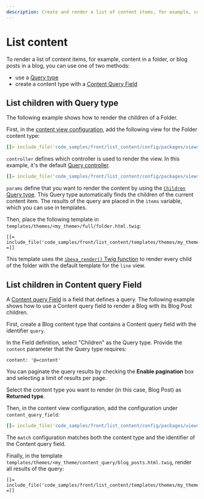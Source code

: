 ```yaml
---
description: Create and render a list of content items, for example, content in a folder or blog posts in a blog.
---
```


# List content

To render a list of content items, for example, content in a folder, or blog posts in a blog, you can use one of two methods:

- use a [Query type](#list-children-with-query-type)
- create a content type with a [Content Query Field](#list-children-in-content-query-field)

## List children with Query type

The following example shows how to render the children of a Folder.

First, in the [content view configuration](template_configuration.md), add the following view for the Folder content type:

``` yaml
[[= include_file('code_samples/front/list_content/config/packages/views.yaml', 8, 22) =]]
```

`controller` defines which controller is used to render the view.
In this example, it's the default [Query controller](content_queries.md).

``` yaml
[[= include_file('code_samples/front/list_content/config/packages/views.yaml', 11, 12) =]]
```

`params` define that you want to render the content by using the [`Children` Query type](built-in_query_types.md#children).
This Query type automatically finds the children of the current content item.
The results of the query are placed in the `items` variable, which you can use in templates.

Then, place the following template in `templates/themes/<my_theme>/full/folder.html.twig`:

``` html+twig
[[= include_file('code_samples/front/list_content/templates/themes/my_theme/full/folder.html.twig') =]]
```

This template uses the [`ibexa_render()` Twig function](content_twig_functions.md#ibexa_render) to render every child of the folder with the default template for the `line` view.

## List children in Content query Field

A [Content query Field](contentqueryfield.md) is a field that defines a query.
The following example shows how to use a Content query field to render a Blog with its Blog Post children.

First, create a Blog content type that contains a Content query field with the identifier `query`.

In the Field definition, select "Children" as the Query type.
Provide the `content` parameter that the Query type requires:

```
content: '@=content'
```

You can paginate the query results by checking the **Enable pagination** box and selecting a limit of results per page.

Select the content type you want to render (in this case, Blog Post) as **Returned type**.

Then, in the content view configuration, add the configuration under `content_query_field`:

``` yaml
[[= include_file('code_samples/front/list_content/config/packages/views.yaml', 8, 9) =]][[= include_file('code_samples/front/list_content/config/packages/views.yaml', 22, 28) =]]
```

The `match` configuration matches both the content type and the identifier of the Content query field.

Finally, in the template `templates/themes/<my_theme/content_query/blog_posts.html.twig`, render all results of the query:

``` html+twig
[[= include_file('code_samples/front/list_content/templates/themes/my_theme/full/blog_post.html.twig') =]]
```
